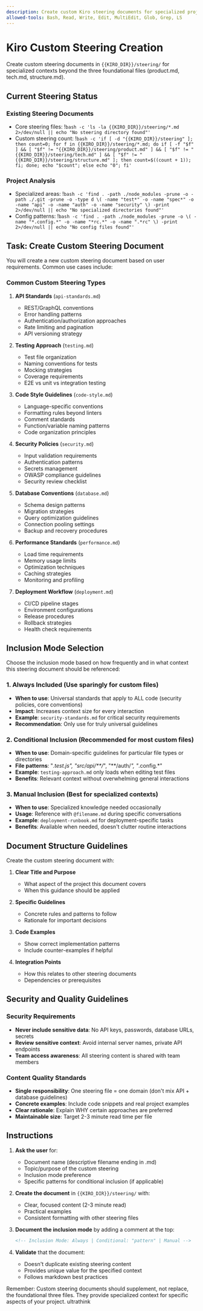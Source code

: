 ```yaml
---
description: Create custom Kiro steering documents for specialized project contexts
allowed-tools: Bash, Read, Write, Edit, MultiEdit, Glob, Grep, LS
---
```


# Kiro Custom Steering Creation

Create custom steering documents in `{{KIRO_DIR}}/steering/` for specialized contexts beyond the three foundational files (product.md, tech.md, structure.md).

## Current Steering Status

### Existing Steering Documents
- Core steering files: !`bash -c 'ls -la {{KIRO_DIR}}/steering/*.md 2>/dev/null || echo "No steering directory found"'`
- Custom steering count: !`bash -c 'if [ -d "{{KIRO_DIR}}/steering" ]; then count=0; for f in {{KIRO_DIR}}/steering/*.md; do if [ -f "$f" ] && [ "$f" != "{{KIRO_DIR}}/steering/product.md" ] && [ "$f" != "{{KIRO_DIR}}/steering/tech.md" ] && [ "$f" != "{{KIRO_DIR}}/steering/structure.md" ]; then count=$((count + 1)); fi; done; echo "$count"; else echo "0"; fi'`

### Project Analysis
- Specialized areas: !`bash -c 'find . -path ./node_modules -prune -o -path ./.git -prune -o -type d \( -name "test*" -o -name "spec*" -o -name "api" -o -name "auth" -o -name "security" \) -print 2>/dev/null || echo "No specialized directories found"'`
- Config patterns: !`bash -c 'find . -path ./node_modules -prune -o \( -name "*.config.*" -o -name "*rc.*" -o -name ".*rc" \) -print 2>/dev/null || echo "No config files found"'`

## Task: Create Custom Steering Document

You will create a new custom steering document based on user requirements. Common use cases include:

### Common Custom Steering Types

1. **API Standards** (`api-standards.md`)
   - REST/GraphQL conventions
   - Error handling patterns
   - Authentication/authorization approaches
   - Rate limiting and pagination
   - API versioning strategy

2. **Testing Approach** (`testing.md`)
   - Test file organization
   - Naming conventions for tests
   - Mocking strategies
   - Coverage requirements
   - E2E vs unit vs integration testing

3. **Code Style Guidelines** (`code-style.md`)
   - Language-specific conventions
   - Formatting rules beyond linters
   - Comment standards
   - Function/variable naming patterns
   - Code organization principles

4. **Security Policies** (`security.md`)
   - Input validation requirements
   - Authentication patterns
   - Secrets management
   - OWASP compliance guidelines
   - Security review checklist

5. **Database Conventions** (`database.md`)
   - Schema design patterns
   - Migration strategies
   - Query optimization guidelines
   - Connection pooling settings
   - Backup and recovery procedures

6. **Performance Standards** (`performance.md`)
   - Load time requirements
   - Memory usage limits
   - Optimization techniques
   - Caching strategies
   - Monitoring and profiling

7. **Deployment Workflow** (`deployment.md`)
   - CI/CD pipeline stages
   - Environment configurations
   - Release procedures
   - Rollback strategies
   - Health check requirements

## Inclusion Mode Selection

Choose the inclusion mode based on how frequently and in what context this steering document should be referenced:

### 1. Always Included (Use sparingly for custom files)
- **When to use**: Universal standards that apply to ALL code (security policies, core conventions)
- **Impact**: Increases context size for every interaction
- **Example**: `security-standards.md` for critical security requirements
- **Recommendation**: Only use for truly universal guidelines

### 2. Conditional Inclusion (Recommended for most custom files)  
- **When to use**: Domain-specific guidelines for particular file types or directories
- **File patterns**: "*.test.js", "src/api/**/*", "**/auth/*", "*.config.*"
- **Example**: `testing-approach.md` only loads when editing test files
- **Benefits**: Relevant context without overwhelming general interactions

### 3. Manual Inclusion (Best for specialized contexts)
- **When to use**: Specialized knowledge needed occasionally 
- **Usage**: Reference with `@filename.md` during specific conversations
- **Example**: `deployment-runbook.md` for deployment-specific tasks
- **Benefits**: Available when needed, doesn't clutter routine interactions

## Document Structure Guidelines

Create the custom steering document with:

1. **Clear Title and Purpose**
   - What aspect of the project this document covers
   - When this guidance should be applied

2. **Specific Guidelines**
   - Concrete rules and patterns to follow
   - Rationale for important decisions

3. **Code Examples**
   - Show correct implementation patterns
   - Include counter-examples if helpful

4. **Integration Points**
   - How this relates to other steering documents
   - Dependencies or prerequisites

## Security and Quality Guidelines

### Security Requirements
- **Never include sensitive data**: No API keys, passwords, database URLs, secrets
- **Review sensitive context**: Avoid internal server names, private API endpoints
- **Team access awareness**: All steering content is shared with team members

### Content Quality Standards
- **Single responsibility**: One steering file = one domain (don't mix API + database guidelines)
- **Concrete examples**: Include code snippets and real project examples  
- **Clear rationale**: Explain WHY certain approaches are preferred
- **Maintainable size**: Target 2-3 minute read time per file

## Instructions

1. **Ask the user** for:
   - Document name (descriptive filename ending in .md)
   - Topic/purpose of the custom steering
   - Inclusion mode preference
   - Specific patterns for conditional inclusion (if applicable)

2. **Create the document** in `{{KIRO_DIR}}/steering/` with:
   - Clear, focused content (2-3 minute read)
   - Practical examples
   - Consistent formatting with other steering files

3. **Document the inclusion mode** by adding a comment at the top:
   ```markdown
   <!-- Inclusion Mode: Always | Conditional: "pattern" | Manual -->
   ```

4. **Validate** that the document:
   - Doesn't duplicate existing steering content
   - Provides unique value for the specified context
   - Follows markdown best practices

Remember: Custom steering documents should supplement, not replace, the foundational three files. They provide specialized context for specific aspects of your project.
ultrathink
